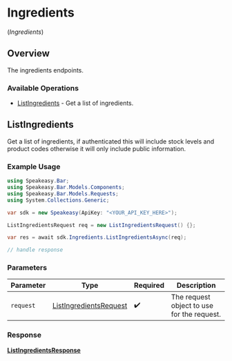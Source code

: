 # Ingredients
(*Ingredients*)

## Overview

The ingredients endpoints.

### Available Operations

* [ListIngredients](#listingredients) - Get a list of ingredients.

## ListIngredients

Get a list of ingredients, if authenticated this will include stock levels and product codes otherwise it will only include public information.

### Example Usage

```csharp
using Speakeasy.Bar;
using Speakeasy.Bar.Models.Components;
using Speakeasy.Bar.Models.Requests;
using System.Collections.Generic;

var sdk = new Speakeasy(ApiKey: "<YOUR_API_KEY_HERE>");

ListIngredientsRequest req = new ListIngredientsRequest() {};

var res = await sdk.Ingredients.ListIngredientsAsync(req);

// handle response
```

### Parameters

| Parameter                                                                 | Type                                                                      | Required                                                                  | Description                                                               |
| ------------------------------------------------------------------------- | ------------------------------------------------------------------------- | ------------------------------------------------------------------------- | ------------------------------------------------------------------------- |
| `request`                                                                 | [ListIngredientsRequest](../../Models/Requests/ListIngredientsRequest.md) | :heavy_check_mark:                                                        | The request object to use for the request.                                |


### Response

**[ListIngredientsResponse](../../Models/Requests/ListIngredientsResponse.md)**


